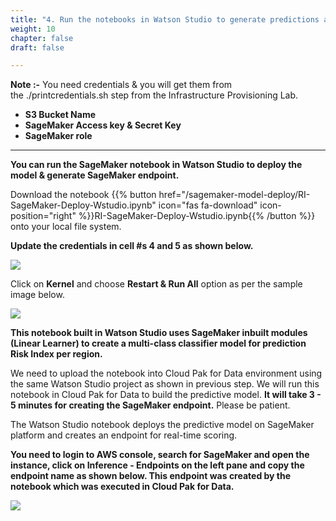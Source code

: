 ```yaml
---
title: "4. Run the notebooks in Watson Studio to generate predictions and endpoints"
weight: 10
chapter: false
draft: false

---
```


**Note :-** You need credentials & you will get them from the ./printcredentials.sh step from the Infrastructure Provisioning Lab. 

* **S3 Bucket Name**
* **SageMaker Access key & Secret Key**
* **SageMaker role**

---

**You can run the SageMaker notebook in Watson Studio to deploy the model & generate SageMaker endpoint.**

Download the notebook {{% button href="/sagemaker-model-deploy/RI-SageMaker-Deploy-Wstudio.ipynb" icon="fas fa-download" icon-position="right" %}}RI-SageMaker-Deploy-Wstudio.ipynb{{% /button %}} onto your local file system.

**Update the credentials in cell #s 4 and 5 as shown below.**

![](/images/20_trusted_ai_lab/upd-cred.png)

Click on **Kernel** and choose **Restart & Run All** option as per the sample image below. 

![](/images/20_trusted_ai_lab/run-nb.png)

**This notebook built in Watson Studio uses SageMaker inbuilt modules (Linear Learner) to create a multi-class classifier model for prediction Risk Index per region.**

We need to upload the notebook into Cloud Pak for Data environment using the same Watson Studio project as shown in previous step. We will run this notebook in Cloud Pak for Data to build the predictive model. **It will take 3 - 5 minutes for creating the SageMaker endpoint.** Please be patient.

The Watson Studio notebook deploys the predictive model on SageMaker platform and creates an endpoint for real-time scoring. 

**You need to login to AWS console, search for SageMaker and open the instance, click on Inference - Endpoints on the left pane and copy the endpoint name as shown below. This endpoint was created by the notebook which was executed in Cloud Pak for Data.**

![](/images/20_trusted_ai_lab/endpoint-name.png)
